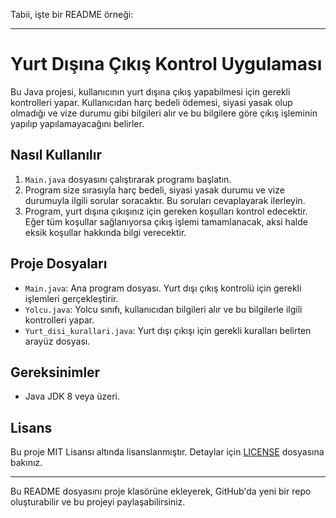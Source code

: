 Tabii, işte bir README örneği:

---

# Yurt Dışına Çıkış Kontrol Uygulaması

Bu Java projesi, kullanıcının yurt dışına çıkış yapabilmesi için gerekli kontrolleri yapar. Kullanıcıdan harç bedeli ödemesi, siyasi yasak olup olmadığı ve vize durumu gibi bilgileri alır ve bu bilgilere göre çıkış işleminin yapılıp yapılamayacağını belirler.

## Nasıl Kullanılır

1. `Main.java` dosyasını çalıştırarak programı başlatın.
2. Program size sırasıyla harç bedeli, siyasi yasak durumu ve vize durumuyla ilgili sorular soracaktır. Bu soruları cevaplayarak ilerleyin.
3. Program, yurt dışına çıkışınız için gereken koşulları kontrol edecektir. Eğer tüm koşullar sağlanıyorsa çıkış işlemi tamamlanacak, aksi halde eksik koşullar hakkında bilgi verecektir.

## Proje Dosyaları

- `Main.java`: Ana program dosyası. Yurt dışı çıkış kontrolü için gerekli işlemleri gerçekleştirir.
- `Yolcu.java`: Yolcu sınıfı, kullanıcıdan bilgileri alır ve bu bilgilerle ilgili kontrolleri yapar.
- `Yurt_disi_kurallari.java`: Yurt dışı çıkışı için gerekli kuralları belirten arayüz dosyası.

## Gereksinimler

- Java JDK 8 veya üzeri.

## Lisans

Bu proje MIT Lisansı altında lisanslanmıştır. Detaylar için [LICENSE](LICENSE) dosyasına bakınız.

---

Bu README dosyasını proje klasörüne ekleyerek, GitHub'da yeni bir repo oluşturabilir ve bu projeyi paylaşabilirsiniz.
